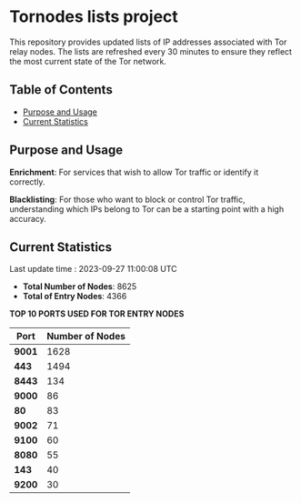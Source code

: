 # Tornodes lists project

This repository provides updated lists of IP addresses associated with Tor relay nodes. The lists are refreshed every 30 minutes to ensure they reflect the most current state of the Tor network.

## Table of Contents

- [Purpose and Usage](#purpose-and-usage)
- [Current Statistics](#current-statistics)


## Purpose and Usage

**Enrichment**: For services that wish to allow Tor traffic or identify it correctly.

**Blacklisting**: For those who want to block or control Tor traffic, understanding which IPs belong to Tor can be a starting point with a high accuracy.

## Current Statistics

Last update time : 2023-09-27 11:00:08 UTC

- **Total Number of Nodes**: 8625
- **Total of Entry Nodes**: 4366

**TOP 10 PORTS USED FOR TOR ENTRY NODES**

| **Port** | **Number of Nodes** |
|------|-----------------|
| **9001**   | 1628  |
| **443**   | 1494  |
| **8443**   | 134  |
| **9000**   | 86  |
| **80**   | 83  |
| **9002**   | 71  |
| **9100**   | 60  |
| **8080**   | 55  |
| **143**   | 40  |
| **9200**   | 30  |

